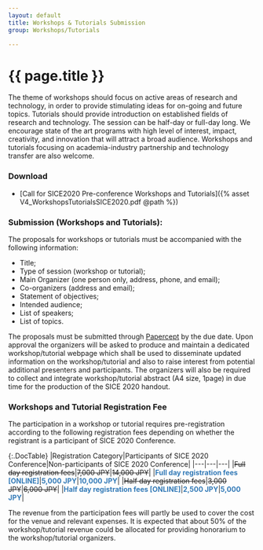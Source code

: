 ```yaml
---
layout: default
title: Workshops & Tutorials Submission
group: Workshops/Tutorials

---
```


# {{ page.title }}

The theme of workshops should focus on active areas of research and technology, in order to provide stimulating ideas for on-going and future topics. Tutorials should provide introduction on established fields of research and technology. The session can be half-day or full-day long. We encourage state of the art programs with high level of interest, impact, creativity, and innovation that will attract a broad audience. Workshops and tutorials focusing on academia-industry partnership and technology transfer are also welcome. 

### Download  
- [Call for SICE2020 Pre-conference Workshops and Tutorials]({% asset V4_WorkshopsTutorialsSICE2020.pdf @path %})

### Submission (Workshops and Tutorials):
The proposals for workshops or tutorials must be accompanied with the following information:
- Title;
- Type of session (workshop or tutorial);
- Main Organizer (one person only, address, phone, and email);
- Co-organizers (address and email);
- Statement of objectives;
- Intended audience;
- List of speakers;
- List of topics.

The proposals must be submitted through [Papercept](https://controls.papercept.net/conferences/scripts/start.pl#SICE20) by the due date. Upon approval the organizers will be asked to produce and maintain a dedicated workshop/tutorial webpage which shall be used to disseminate updated information on the workshop/tutorial and also to raise interest from potential additional presenters and participants. The organizers will also be required to collect and integrate workshop/tutorial abstract (A4 size, 1page) in due time for the production of the SICE 2020 handout.

### Workshops and Tutorial Registration Fee

The participation in a workshop or tutorial requires pre-registration according to the following registration fees depending on whether the registrant is a participant of SICE 2020 Conference.

{:.DocTable}
|Registration Category|Participants of SICE 2020 Conference|Non-participants of SICE 2020 Conference|
|---|---|---|
|<del>Full day registration fees</del>|<del>7,000 JPY</del>|<del>14,000 JPY</del>|
|**<font color="#337ab7">Full day registration fees [ONLINE]</font>**|**<font color="#337ab7">5,000 JPY</font>**|**<font color="#337ab7">10,000 JPY</font>**|
|<del>Half day registration fees</del>|<del>3,000 JPY</del>|<del>6,000 JPY</del>|
|**<font color="#337ab7">Half day registration fees [ONLINE]</font>**|**<font color="#337ab7">2,500 JPY</font>**|**<font color="#337ab7">5,000 JPY</font>**|

The revenue from the participation fees will partly be used to cover the cost for the venue and relevant expenses. It is expected that about 50% of the workshop/tutorial revenue could be allocated for providing honorarium to the workshop/tutorial organizers. 